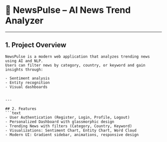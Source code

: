 # 📰 NewsPulse – AI News Trend Analyzer

---

## 1. Project Overview
```text
NewsPulse is a modern web application that analyzes trending news using AI and NLP.
Users can filter news by category, country, or keyword and gain insights through:

- Sentiment analysis
- Entity recognition
- Visual dashboards


---

## 2. Features
```text
- User Authentication (Register, Login, Profile, Logout)
- Personalized Dashboard with glassmorphic design
- Trending News with filters (Category, Country, Keyword)
- Visualizations: Sentiment Chart, Entity Chart, Word Cloud
- Modern UI: Gradient sidebar, animations, responsive design
